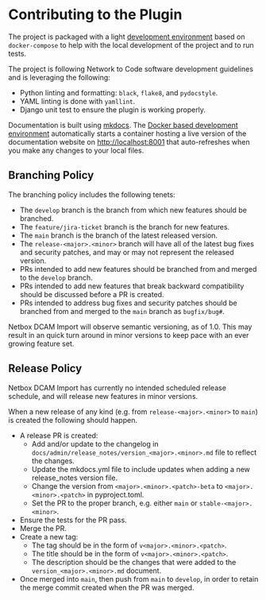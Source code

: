# Contributing to the Plugin

The project is packaged with a light [development environment](dev_environment.md) based on `docker-compose` to help with the local development of the project and to run tests.

The project is following Network to Code software development guidelines and is leveraging the following:

- Python linting and formatting: `black`, `flake8`, and `pydocstyle`.
- YAML linting is done with `yamllint`.
- Django unit test to ensure the plugin is working properly.

Documentation is built using [mkdocs](https://www.mkdocs.org/). The [Docker based development environment](dev_environment.md#docker-development-environment) automatically starts a container hosting a live version of the documentation website on [http://localhost:8001](http://localhost:8001) that auto-refreshes when you make any changes to your local files.

## Branching Policy

The branching policy includes the following tenets:

- The `develop` branch is the branch from which new features should be branched.
- The `feature/jira-ticket` branch is the branch for new features.
- The `main` branch is the branch of the latest released version.
- The `release-<major>.<minor>` branch will have all of the latest bug fixes and security patches, and may or may not represent the released version.
- PRs intended to add new features should be branched from and merged to the `develop` branch.
- PRs intended to add new features that break backward compatibility should be discussed before a PR is created.
- PRs intended to address bug fixes and security patches should be branched from and merged to the `main` branch as `bugfix/bug#`.

Netbox DCAM Import will observe semantic versioning, as of 1.0. This may result in an quick turn around in minor versions to keep pace with an ever growing feature set.

## Release Policy

Netbox DCAM Import has currently no intended scheduled release schedule, and will release new features in minor versions.

When a new release of any kind (e.g. from `release-<major>.<minor>` to `main`) is created the following should happen.

- A release PR is created:
    - Add and/or update to the changelog in `docs/admin/release_notes/version_<major>.<minor>.md` file to reflect the changes.
    - Update the mkdocs.yml file to include updates when adding a new release_notes version file.
    - Change the version from `<major>.<minor>.<patch>-beta` to `<major>.<minor>.<patch>` in pyproject.toml.
    - Set the PR to the proper branch, e.g. either `main` or `stable-<major>.<minor>`.
- Ensure the tests for the PR pass.
- Merge the PR.
- Create a new tag:
    - The tag should be in the form of `v<major>.<minor>.<patch>`.
    - The title should be in the form of `v<major>.<minor>.<patch>`.
    - The description should be the changes that were added to the `version_<major>.<minor>.md` document.
- Once merged into `main`, then push from `main` to `develop`, in order to retain the merge commit created when the PR was merged.
